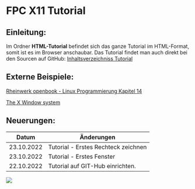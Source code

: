 # FPC X11 Tutorial
## Einleitung:

Im Ordner **HTML-Tutorial** befindet sich das ganze Tutorial im HTML-Format, somit ist es im Browser anschaubar.
Das Tutorial findet man auch direkt bei den Sourcen auf GitHub: [Inhaltsverzeichniss Tutorial](wiki.md)

## Externe Beispiele:

[Rheinwerk openbook - Linux Programmierung Kapitel 14](https://openbook.rheinwerk-verlag.de/linux_unix_programmierung/Kap14-007.htm)

[The X Window system](https://tronche.com/gui/x/xlib/)



## Neuerungen:

| Datum | Änderungen 
| :---: | ---
| 23.10.2022 | Tutorial - Erstes Rechteck zeichnen
| 23.10.2022 | Tutorial - Erstes Fenster
| 22.10.2022 | Tutorial auf GIT-Hub einrichten.

<img src="image.png">




